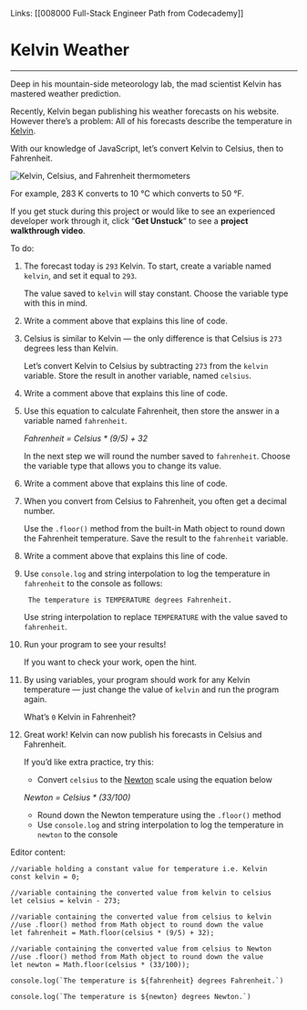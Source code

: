Links:  [[008000 Full-Stack Engineer Path from Codecademy]]
# Kelvin Weather
---
Deep in his mountain-side meteorology lab, the mad scientist Kelvin has mastered weather prediction.

Recently, Kelvin began publishing his weather forecasts on his website. However there’s a problem: All of his forecasts describe the temperature in [Kelvin](https://en.wikipedia.org/wiki/Kelvin).

With our knowledge of JavaScript, let’s convert Kelvin to Celsius, then to Fahrenheit.

![Kelvin, Celsius, and Fahrenheit thermometers](https://content.codecademy.com/projects/introduction-to-javascript/learn-javascript-introduction/kelvin-weather/Kelvin%20Thermometers.svg)

For example, 283 K converts to 10 °C which converts to 50 °F.

If you get stuck during this project or would like to see an experienced developer work through it, click “**Get Unstuck**“ to see a **project walkthrough video**.

To do:
1.  The forecast today is `293` Kelvin. To start, create a variable named `kelvin`, and set it equal to `293`.
	
	The value saved to `kelvin` will stay constant. Choose the variable type with this in mind.

2. Write a comment above that explains this line of code.
3. Celsius is similar to Kelvin — the only difference is that Celsius is `273` degrees less than Kelvin.
	
	Let’s convert Kelvin to Celsius by subtracting `273` from the `kelvin` variable. Store the result in another variable, named `celsius`.
	
4. Write a comment above that explains this line of code.
5. Use this equation to calculate Fahrenheit, then store the answer in a variable named `fahrenheit`.
	
	_Fahrenheit = Celsius * (9/5) + 32_
	
	In the next step we will round the number saved to `fahrenheit`. Choose the variable type that allows you to change its value.

6. Write a comment above that explains this line of code.
7. When you convert from Celsius to Fahrenheit, you often get a decimal number.
	
	Use the `.floor()` method from the built-in Math object to round down the Fahrenheit temperature. Save the result to the `fahrenheit` variable.

8. Write a comment above that explains this line of code.
9. Use `console.log` and string interpolation to log the temperature in `fahrenheit` to the console as follows:

		The temperature is TEMPERATURE degrees Fahrenheit.
	
	Use string interpolation to replace `TEMPERATURE` with the value saved to `fahrenheit`.

10. Run your program to see your results!
	
	If you want to check your work, open the hint.

11. By using variables, your program should work for any Kelvin temperature — just change the value of `kelvin` and run the program again.
	
	What’s `0` Kelvin in Fahrenheit?

12. Great work! Kelvin can now publish his forecasts in Celsius and Fahrenheit.
	
	If you’d like extra practice, try this:
	-   Convert `celsius` to the [Newton](https://en.wikipedia.org/wiki/Newton_scale) scale using the equation below

	  _Newton = Celsius * (33/100)_
	  -   Round down the Newton temperature using the `.floor()` method
	  -   Use `console.log` and string interpolation to log the temperature in `newton` to the console

Editor content:

	//variable holding a constant value for temperature i.e. Kelvin
	const kelvin = 0;

	//variable containing the converted value from kelvin to celsius
	let celsius = kelvin - 273;

	//variable containing the converted value from celsius to kelvin
	//use .floor() method from Math object to round down the value
	let fahrenheit = Math.floor(celsius * (9/5) + 32);

	//variable containing the converted value from celsius to Newton
	//use .floor() method from Math object to round down the value
	let newton = Math.floor(celsius * (33/100));

	console.log(`The temperature is ${fahrenheit} degrees Fahrenheit.`)

	console.log(`The temperature is ${newton} degrees Newton.`)